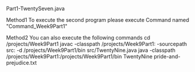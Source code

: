 Part1-TwentySeven.java

Method1
To execute the second program please execute Command named "Command_Week9Part1"

Method2
You can also execute the following commands
cd /projects/Week9Part1 
javac -classpath /projects/Week9Part1: -sourcepath src: -d /projects/Week9Part1/bin src/TwentyNine.java 
java -classpath /projects/Week9Part1:/projects/Week9Part1/bin TwentyNine pride-and-prejudice.txt
